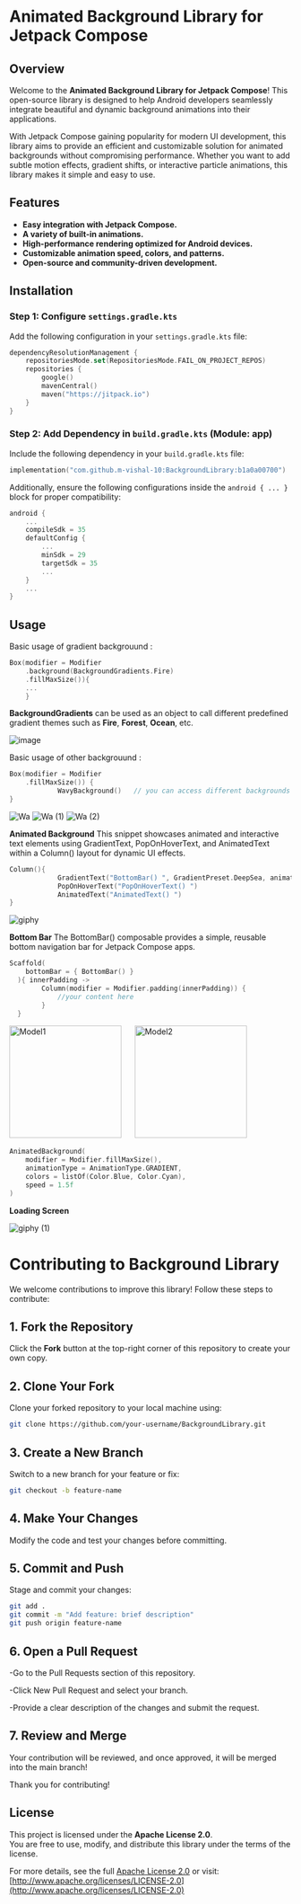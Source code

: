 # Animated Background Library for Jetpack Compose

## Overview

Welcome to the **Animated Background Library for Jetpack Compose**! This open-source library is designed to help Android developers seamlessly integrate beautiful and dynamic background animations into their applications.

With Jetpack Compose gaining popularity for modern UI development, this library aims to provide an efficient and customizable solution for animated backgrounds without compromising performance. Whether you want to add subtle motion effects, gradient shifts, or interactive particle animations, this library makes it simple and easy to use.

## Features

- **Easy integration with Jetpack Compose.**
- **A variety of built-in animations.**
- **High-performance rendering optimized for Android devices.**
- **Customizable animation speed, colors, and patterns.**
- **Open-source and community-driven development.**

## Installation

### Step 1: Configure `settings.gradle.kts`

Add the following configuration in your `settings.gradle.kts` file:

```kotlin
dependencyResolutionManagement {
    repositoriesMode.set(RepositoriesMode.FAIL_ON_PROJECT_REPOS)
    repositories {
        google()
        mavenCentral()
        maven("https://jitpack.io")
    }
}
```

### Step 2: Add Dependency in `build.gradle.kts` (Module: app)

Include the following dependency in your `build.gradle.kts` file:

```kotlin
implementation("com.github.m-vishal-10:BackgroundLibrary:b1a0a00700")
```

Additionally, ensure the following configurations inside the `android { ... }` block for proper compatibility:

```kotlin
android {
    ...
    compileSdk = 35
    defaultConfig {
        ...
        minSdk = 29
        targetSdk = 35
        ...
    }
    ...
}
```

## Usage

Basic usage of gradient backgrouund :

```kotlin
Box(modifier = Modifier
    .background(BackgroundGradients.Fire)
    .fillMaxSize()){
    ...
    }
```
**BackgroundGradients** can be used as an object to call different predefined gradient themes such as **Fire**, **Forest**, **Ocean**, etc.



![image](https://github.com/user-attachments/assets/8dc5059c-545e-46c6-a8ba-23c322aba389)

Basic usage of other backgrouund :

```kotlin
Box(modifier = Modifier
    .fillMaxSize()) {
            WavyBackground()   // you can access different backgrounds by calling composables here
}
```
![Wa](https://github.com/user-attachments/assets/fcbe3fe0-f9f5-468b-a84f-aa3974dc417e)
![Wa (1)](https://github.com/user-attachments/assets/55074ac3-27e7-4cca-9b29-770d7d5b9d84)
![Wa (2)](https://github.com/user-attachments/assets/814d38c7-4b06-4e81-99d5-ca31cc7fe677)




**Animated Background**
This snippet showcases animated and interactive text elements using GradientText, PopOnHoverText, and AnimatedText within a Column() layout for dynamic UI effects.

``` kotlin
Column(){
            GradientText("BottomBar() ", GradientPreset.DeepSea, animationSpeed = 1)
            PopOnHoverText("PopOnHoverText() ")
            AnimatedText("AnimatedText() ")
}
```

![giphy](https://github.com/user-attachments/assets/cd4a9c00-416f-4585-a7ff-10018b2172c8)

**Bottom Bar**
The BottomBar() composable provides a simple, reusable bottom navigation bar for Jetpack Compose apps.
```kotlin
Scaffold(
    bottomBar = { BottomBar() }
  ){ innerPadding ->
        Column(modifier = Modifier.padding(innerPadding)) {
            //your content here
        }
  }
```

<p >
  <img src="https://github.com/user-attachments/assets/1b54107e-8325-4d12-8fe6-f767a73546e4" alt="Model1" width="200" style="margin-right: 20px;"/>
  <img src="https://github.com/user-attachments/assets/d3404fdf-a42d-475e-bd07-e8cb45287680" alt="Model2" width="200" style="margin-right: 20px;"/>
 
</p>



```kotlin
AnimatedBackground(
    modifier = Modifier.fillMaxSize(),
    animationType = AnimationType.GRADIENT,
    colors = listOf(Color.Blue, Color.Cyan),
    speed = 1.5f
)
```
**Loading Screen**

![giphy (1)](https://github.com/user-attachments/assets/3b9fd721-02ec-46c8-bdbb-dbdb181e65e5)

## 
# Contributing to Background Library  

We welcome contributions to improve this library! Follow these steps to contribute:  

## 1. Fork the Repository  
Click the **Fork** button at the top-right corner of this repository to create your own copy.  

## 2. Clone Your Fork  
Clone your forked repository to your local machine using:  
```sh
git clone https://github.com/your-username/BackgroundLibrary.git
```
## 3. Create a New Branch
Switch to a new branch for your feature or fix:
```sh
git checkout -b feature-name

```
## 4. Make Your Changes
Modify the code and test your changes before committing.

## 5. Commit and Push
Stage and commit your changes:
```sh
git add .
git commit -m "Add feature: brief description"
git push origin feature-name
```
## 6. Open a Pull Request
-Go to the Pull Requests section of this repository.

-Click New Pull Request and select your branch.

-Provide a clear description of the changes and submit the request.

## 7. Review and Merge
Your contribution will be reviewed, and once approved, it will be merged into the main branch!

Thank you for contributing! 

## License  

This project is licensed under the **Apache License 2.0**.  
You are free to use, modify, and distribute this library under the terms of the license.  

For more details, see the full [Apache License 2.0](LICENSE) or visit:  
[http://www.apache.org/licenses/LICENSE-2.0](http://www.apache.org/licenses/LICENSE-2.0)  
